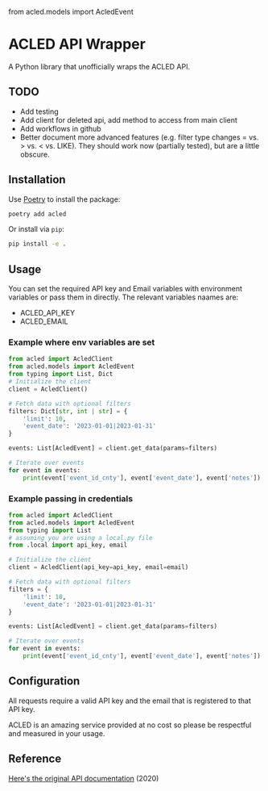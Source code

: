 from acled.models import AcledEvent

# ACLED API Wrapper

A Python library that unofficially wraps the ACLED API.

## TODO

- Add testing
- Add client for deleted api, add method to access from main client
- Add workflows in github
- Better document more advanced features (e.g. filter type changes = vs. > vs. < vs. LIKE). They should work now (partially tested), but are a little obscure.

## Installation

Use [Poetry](https://python-poetry.org/) to install the package:

```bash
poetry add acled
```

Or install via `pip`:

```bash
pip install -e .
```

## Usage

You can set the required API key and Email variables with environment variables or pass them in directly. The relevant variables naames are:

- ACLED_API_KEY
- ACLED_EMAIL

### Example where env variables are set

```python
from acled import AcledClient
from acled.models import AcledEvent
from typing import List, Dict
# Initialize the client
client = AcledClient()

# Fetch data with optional filters
filters: Dict[str, int | str] = {
    'limit': 10,
    'event_date': '2023-01-01|2023-01-31'
}

events: List[AcledEvent] = client.get_data(params=filters)

# Iterate over events
for event in events:
    print(event['event_id_cnty'], event['event_date'], event['notes'])

```

### Example passing in credentials

```python
from acled import AcledClient
from acled.models import AcledEvent
from typing import List
# assuming you are using a local.py file
from .local import api_key, email

# Initialize the client
client = AcledClient(api_key=api_key, email=email)

# Fetch data with optional filters
filters = {
    'limit': 10,
    'event_date': '2023-01-01|2023-01-31'
}

events: List[AcledEvent] = client.get_data(params=filters)

# Iterate over events
for event in events:
    print(event['event_id_cnty'], event['event_date'], event['notes'])
```

## Configuration

All requests require a valid API key and the email that is registered to that API key.

ACLED is an amazing service provided at no cost so please be respectful and measured in your usage.

## Reference

[Here's the original API documentation](https://acleddata.com/acleddatanew/wp-content/uploads/2020/10/ACLED_API-User-Guide_2020.pdf) (2020)
